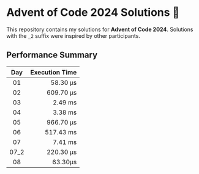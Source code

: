 # Advent of Code 2024 Solutions 🎄

This repository contains my solutions for **Advent of Code 2024**. Solutions with the `_2` suffix were inspired by other participants.

## Performance Summary

| **Day**  | **Execution Time** |
|:--------:|-------------------:|
| 01       |  58.30 µs          |
| 02       | 609.70 µs          |
| 03       |   2.49 ms          |
| 04       |   3.38 ms          |
| 05       | 966.70 µs          |
| 06       | 517.43 ms          |
| 07       |   7.41 ms          |
| 07_2     | 220.30 µs          |
| 08       |   63.30µs          |
